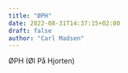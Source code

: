 ```yaml
---
title: "ØPH"
date: 2022-08-31T14:37:15+02:00
draft: false
author: "Carl Madsen"
---
```


ØPH (Øl På Hjorten)